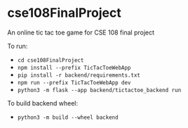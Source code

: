 # cse108FinalProject
An online tic tac toe game for CSE 108 final project

To run:
 - ```cd cse108FinalProject```
 - ```npm install --prefix TicTacToeWebApp```
 - ```pip install -r backend/requirements.txt```
 - ```npm run --prefix TicTacToeWebApp dev```
 - ```python3 -m flask --app backend/tictactoe_backend run```

To build backend wheel:
 - ```python3 -m build --wheel backend ```
